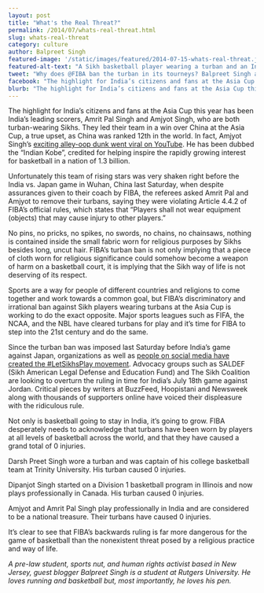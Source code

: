 ```yaml
---
layout: post
title: "What's the Real Threat?"
permalink: /2014/07/whats-real-threat.html
slug: whats-real-threat
category: culture
author: Balpreet Singh
featured-image: '/static/images/featured/2014-07-15-whats-real-threat.jpg'
featured-alt-text: "A Sikh basketball player wearing a turban and an Indian national jersey mid-flight, towards the rim, with a basketball in hand."
tweet: "Why does @FIBA ban the turban in its tourneys? Balpreet Singh argues the real threat is the ban. "
facebook: "The highlight for India’s citizens and fans at the Asia Cup this year has been India’s leading scorers, Amrit Pal Singh and Amjyot Singh, who are both turban-wearing Sikhs. They led their team in a win over China at the Asia Cup, a true upset, as China was ranked 12th in the world. In fact, Amjyot Singh’s exciting alley-oop dunk went viral on YouTube. He has been dubbed the 'Indian Kobe', credited for helping inspire the rapidly growing interest for basketball in a nation of 1.3 billion."
blurb: "The highlight for India’s citizens and fans at the Asia Cup this year has been India’s leading scorers, Amrit Pal Singh and Amjyot Singh, who are both turban-wearing Sikhs. They led their team in a win over China at the Asia Cup, a true upset, as China was ranked 12th in the world. In fact, Amjyot Singh’s exciting alley-oop dunk went viral on YouTube. He has been dubbed the 'Indian Kobe', credited for helping inspire the rapidly growing interest for basketball in a nation of 1.3 billion."
---
```


The highlight for India’s citizens and fans at the Asia Cup this year has been India’s leading scorers, Amrit Pal Singh and Amjyot Singh, who are both turban-wearing Sikhs. They led their team in a win over China at the Asia Cup, a true upset, as China was ranked 12th in the world. In fact, Amjyot Singh’s [exciting alley-oop dunk went viral on YouTube](https://www.youtube.com/watch?v=f2TgYL6zosE). He has been dubbed the “Indian Kobe”, credited for helping inspire the rapidly growing interest for basketball in a nation of 1.3 billion.

Unfortunately this team of rising stars was very shaken right  before the India vs. Japan game in Wuhan, China last Saturday, when despite assurances given to their coach by FIBA, the referees asked Amrit Pal and Amjyot to remove their turbans, saying they were violating Article 4.4.2 of FIBA’s official rules, which states that “Players shall not wear equipment (objects) that may cause injury to other players.”

No pins, no pricks, no spikes, no swords, no chains, no chainsaws, nothing is contained inside the small fabric worn for religious purposes by Sikhs besides long, uncut hair. FIBA’s turban ban is not only implying that a piece of cloth worn for religious significance could somehow become a weapon of harm on a basketball court, it is implying that the Sikh way of life is not deserving of its respect.

Sports are a way for people of different countries and religions to come together and work towards a common goal,  but FIBA’s discriminatory and irrational ban against Sikh players wearing turbans at the Asia Cup is working to do the exact opposite. Major sports leagues such as FIFA, the NCAA, and the NBL have cleared turbans for play and it’s time for FIBA to step into the 21st century and do the same.

Since the turban ban was imposed last Saturday before India’s game against Japan, organizations as well as [people on social media have created the #LetSikhsPlay movement](https://twitter.com/search?f=realtime&q=%23letsikhsplay). Advocacy groups such as SALDEF (Sikh American Legal Defense and Education Fund)  and The Sikh Coalition are looking to overturn the ruling in time for India’s July 18th game against Jordan. Critical pieces by writers at BuzzFeed, Hoopistani and Newsweek along with thousands of supporters online have voiced their displeasure with the ridiculous rule.

Not only is basketball going to stay in India, it’s going to grow. FIBA desperately needs to acknowledge that turbans have been worn by players at all levels of basketball across the world, and that they have caused a grand total of 0 injuries.

Darsh Preet Singh wore a turban and was captain of his college basketball team at Trinity University. His turban caused 0 injuries.

Dipanjot Singh started on a Division 1 basketball program in Illinois and now plays professionally in Canada. His turban caused 0 injuries.

Amjyot and Amrit Pal Singh play professionally in India and are considered to be a national treasure. Their turbans have caused 0 injuries.

It’s clear to see that FIBA’s backwards ruling is far more dangerous for the game of basketball than the nonexistent threat posed by a religious practice and way of life.

_A pre-law student, sports nut, and human rights activist based in New Jersey, guest blogger Balpreet Singh is a student at Rutgers University. He loves running and basketball but, most importantly, he loves his pen._